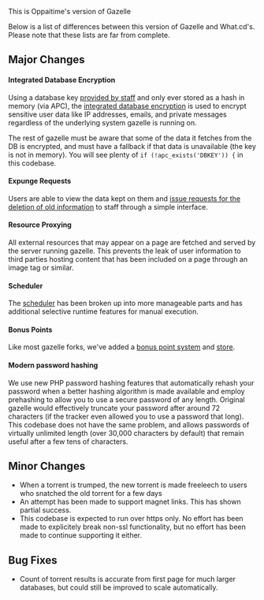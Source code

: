 This is Oppaitime's version of Gazelle

Below is a list of differences between this version of Gazelle and What.cd's. Please note that these lists are far from complete.

## Major Changes

#### Integrated Database Encryption

Using a database key [provided by staff](sections/tools/misc/database_key.php) and only ever stored as a hash in memory (via APC), the [integrated database encryption](classes/dbcrypt.class.php) is used to encrypt sensitive user data like IP addresses, emails, and private messages regardless of the underlying system gazelle is running on.

The rest of gazelle must be aware that some of the data it fetches from the DB is encrypted, and must have a fallback if that data is unavailable (the key is not in memory). You will see plenty of `if (!apc_exists('DBKEY')) {` in this codebase.

#### Expunge Requests

Users are able to view the data kept on them and [issue requests for the deletion of old information](sections/delete) to staff through a simple interface.

#### Resource Proxying

All external resources that may appear on a page are fetched and served by the server running gazelle. This prevents the leak of user information to third parties hosting content that has been included on a page through an image tag or similar.

#### Scheduler

The [scheduler](sections/schedule) has been broken up into more manageable parts and has additional selective runtime features for manual execution.

#### Bonus Points

Like most gazelle forks, we've added a [bonus point system](sections/schedule/hourly/bonus_points.php) and [store](sections/store).

#### Modern password hashing

We use new PHP password hashing features that automatically rehash your password when a better hashing algorithm is made available and employ prehashing to allow you to use a secure password of any length. Original gazelle would effectively truncate your password after around 72 characters (if the tracker even allowed you to use a password that long). This codebase does not have the same problem, and allows passwords of virtually unlimited length (over 30,000 characters by default) that remain useful after a few tens of characters.


## Minor Changes

* When a torrent is trumped, the new torrent is made freeleech to users who snatched the old torrent for a few days
* An attempt has been made to support magnet links. This has shown partial success.
* This codebase is expected to run over https only. No effort has been made to explicitely break non-ssl functionality, but no effort has been made to continue supporting it either.

## Bug Fixes

* Count of torrent results is accurate from first page for much larger databases, but could still be improved to scale automatically.
